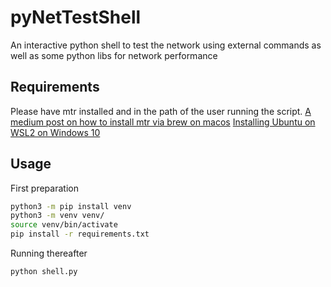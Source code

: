 # pyNetTestShell
An interactive python shell to test the network using external commands as well as some python libs for network performance

## Requirements
Please have mtr installed and in the path of the user running the script.
[A medium post on how to install mtr via brew on macos](https://medium.com/macos-sh/mtr-my-traceroute-replacement-7827bd8efa42)
[Installing Ubuntu on WSL2 on Windows 10](https://ubuntu.com/tutorials/install-ubuntu-on-wsl2-on-windows-10#1-overview)

## Usage
First preparation
```bash
python3 -m pip install venv
python3 -m venv venv/
source venv/bin/activate
pip install -r requirements.txt
```
Running thereafter
```bash
python shell.py
```
